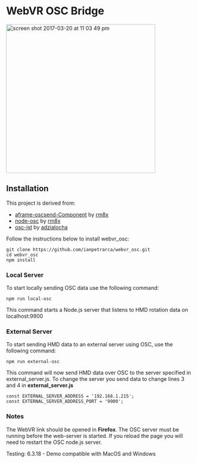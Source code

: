 # WebVR OSC Bridge

<img width="400" alt="screen shot 2017-03-20 at 11 03 49 pm" src="https://user-images.githubusercontent.com/1003196/40891737-20ce0106-6759-11e8-901d-82da4f565268.png">


## Installation

This project is derived from:
- [aframe-oscsend-Component](https://github.com/rm8x/aframe-oscsend-component) by [rm8x](https://github.com/rm8x/)
- [node-osc](https://github.com/MylesBorins/node-osc) by [rm8x](https://github.com/MylesBorins/)
- [osc-jst](https://github.com/adzialocha/osc-js) by [adzialocha](https://github.com/adzialocha/)

Follow the instructions below to install webvr_osc:

    git clone https://github.com/ianpetrarca/webvr_osc.git
    cd webvr_osc
    npm install
 
### Local Server
To start locally sending OSC data use the following command:

    npm run local-osc

This command starts a Node.js server that listens to HMD rotation data on localhost:9900

### External Server
To start sending HMD data to an external server using OSC, use the following command:

    npm run external-osc

This command will now send HMD data over OSC to the server specified in external_server.js. To change the server you send data to change lines 3 and 4 in **external_server.js**

    const EXTERNAL_SERVER_ADDRESS = '192.168.1.215';
    const EXTERNAL_SERVER_ADDRESS_PORT = '9900';


###  Notes

The WebVR link should be opened in **Firefox**. The OSC server must be running before the web-server is started. If you reload the page you will need to restart the OSC node.js server.

Testing:
6.3.18 - Demo compatible with MacOS and Windows

